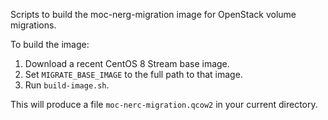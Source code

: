 Scripts to build the moc-nerg-migration image for OpenStack volume migrations.

To build the image:

1. Download a recent CentOS 8 Stream base image.
2. Set `MIGRATE_BASE_IMAGE` to the full path to that image.
3. Run `build-image.sh`.

This will produce a file `moc-nerc-migration.qcow2` in your current directory.
